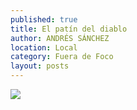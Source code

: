 ```yaml
---
published: true
title: El patín del diablo
author: ANDRÉS SÁNCHEZ
location: Local
category: Fuera de Foco
layout: posts
---
```


![](http://i.imgur.com/KQGo6i1m.jpg)
